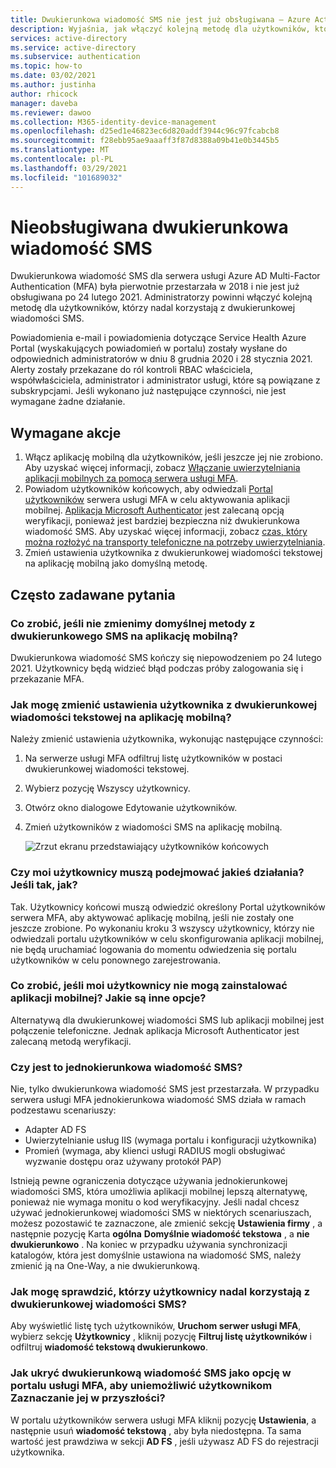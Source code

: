 ```yaml
---
title: Dwukierunkowa wiadomość SMS nie jest już obsługiwana — Azure Active Directory
description: Wyjaśnia, jak włączyć kolejną metodę dla użytkowników, którzy nadal korzystają z dwukierunkowej wiadomości SMS.
services: active-directory
ms.service: active-directory
ms.subservice: authentication
ms.topic: how-to
ms.date: 03/02/2021
ms.author: justinha
author: rhicock
manager: daveba
ms.reviewer: dawoo
ms.collection: M365-identity-device-management
ms.openlocfilehash: d25ed1e46823ec6d820addf3944c96c97fcabcb8
ms.sourcegitcommit: f28ebb95ae9aaaff3f87d8388a09b41e0b3445b5
ms.translationtype: MT
ms.contentlocale: pl-PL
ms.lasthandoff: 03/29/2021
ms.locfileid: "101689032"
---
```

# <a name="two-way-sms-unsupported"></a>Nieobsługiwana dwukierunkowa wiadomość SMS

Dwukierunkowa wiadomość SMS dla serwera usługi Azure AD Multi-Factor Authentication (MFA) była pierwotnie przestarzała w 2018 i nie jest już obsługiwana po 24 lutego 2021. Administratorzy powinni włączyć kolejną metodę dla użytkowników, którzy nadal korzystają z dwukierunkowej wiadomości SMS.

Powiadomienia e-mail i powiadomienia dotyczące Service Health Azure Portal (wyskakujących powiadomień w portalu) zostały wysłane do odpowiednich administratorów w dniu 8 grudnia 2020 i 28 stycznia 2021. Alerty zostały przekazane do ról kontroli RBAC właściciela, współwłaściciela, administrator i administrator usługi, które są powiązane z subskrypcjami. Jeśli wykonano już następujące czynności, nie jest wymagane żadne działanie.

## <a name="required-actions"></a>Wymagane akcje

1. Włącz aplikację mobilną dla użytkowników, jeśli jeszcze jej nie zrobiono. Aby uzyskać więcej informacji, zobacz [Włączanie uwierzytelniania aplikacji mobilnych za pomocą serwera usługi MFA](howto-mfaserver-deploy-mobileapp.md).
1. Powiadom użytkowników końcowych, aby odwiedzali [Portal użytkowników](howto-mfaserver-deploy-userportal.md) serwera usługi MFA w celu aktywowania aplikacji mobilnej. [Aplikacja Microsoft Authenticator](https://www.microsoft.com/en-us/account/authenticator) jest zalecaną opcją weryfikacji, ponieważ jest bardziej bezpieczna niż dwukierunkowa wiadomość SMS. Aby uzyskać więcej informacji, zobacz [czas, który można rozłożyć na transporty telefoniczne na potrzeby uwierzytelniania](https://techcommunity.microsoft.com/t5/azure-active-directory-identity/it-s-time-to-hang-up-on-phone-transports-for-authentication/ba-p/1751752).
1. Zmień ustawienia użytkownika z dwukierunkowej wiadomości tekstowej na aplikację mobilną jako domyślną metodę.

## <a name="faq"></a>Często zadawane pytania

### <a name="what-if-i-dont-change-the-default-method-from-two-way-sms-to-the-mobile-app"></a>Co zrobić, jeśli nie zmienimy domyślnej metody z dwukierunkowego SMS na aplikację mobilną?
Dwukierunkowa wiadomość SMS kończy się niepowodzeniem po 24 lutego 2021. Użytkownicy będą widzieć błąd podczas próby zalogowania się i przekazanie MFA.

### <a name="how-do-i-change-the-user-settings-from-two-way-text-message-to-mobile-app"></a>Jak mogę zmienić ustawienia użytkownika z dwukierunkowej wiadomości tekstowej na aplikację mobilną?

Należy zmienić ustawienia użytkownika, wykonując następujące czynności:

1. Na serwerze usługi MFA odfiltruj listę użytkowników w postaci dwukierunkowej wiadomości tekstowej.
1. Wybierz pozycję Wszyscy użytkownicy.
1. Otwórz okno dialogowe Edytowanie użytkowników.
1. Zmień użytkowników z wiadomości SMS na aplikację mobilną.

   ![Zrzut ekranu przedstawiający użytkowników końcowych](media/how-to-authentication-two-way-sms-unsupported/end-users.png)

### <a name="do-my-users-need-to-take-any-action-if-yes-how"></a>Czy moi użytkownicy muszą podejmować jakieś działania? Jeśli tak, jak?
Tak. Użytkownicy końcowi muszą odwiedzić określony Portal użytkowników serwera MFA, aby aktywować aplikację mobilną, jeśli nie zostały one jeszcze zrobione. Po wykonaniu kroku 3 wszyscy użytkownicy, którzy nie odwiedzali portalu użytkowników w celu skonfigurowania aplikacji mobilnej, nie będą uruchamiać logowania do momentu odwiedzenia się portalu użytkowników w celu ponownego zarejestrowania.

### <a name="what-if-my-users-cant-install-the-mobile-app-what-other-options-do-they-have"></a>Co zrobić, jeśli moi użytkownicy nie mogą zainstalować aplikacji mobilnej? Jakie są inne opcje?
Alternatywą dla dwukierunkowej wiadomości SMS lub aplikacji mobilnej jest połączenie telefoniczne. Jednak aplikacja Microsoft Authenticator jest zalecaną metodą weryfikacji.

### <a name="will-one-way-sms-be-deprecated-as-well"></a>Czy jest to jednokierunkowa wiadomość SMS?
Nie, tylko dwukierunkowa wiadomość SMS jest przestarzała. W przypadku serwera usługi MFA jednokierunkowa wiadomość SMS działa w ramach podzestawu scenariuszy:

- Adapter AD FS
- Uwierzytelnianie usług IIS (wymaga portalu i konfiguracji użytkownika)
- Promień (wymaga, aby klienci usługi RADIUS mogli obsługiwać wyzwanie dostępu oraz używany protokół PAP)

Istnieją pewne ograniczenia dotyczące używania jednokierunkowej wiadomości SMS, która umożliwia aplikacji mobilnej lepszą alternatywę, ponieważ nie wymaga monitu o kod weryfikacyjny.
Jeśli nadal chcesz używać jednokierunkowej wiadomości SMS w niektórych scenariuszach, możesz pozostawić te zaznaczone, ale zmienić sekcję **Ustawienia firmy** , a następnie pozycję Karta **ogólna** **Domyślnie wiadomość tekstowa** , a **nie dwukierunkowo** .  Na koniec w przypadku używania synchronizacji katalogów, która jest domyślnie ustawiona na wiadomość SMS, należy zmienić ją na One-Way, a nie dwukierunkową.

### <a name="how-can-i-check-which-users-are-still-using-two-way-sms"></a>Jak mogę sprawdzić, którzy użytkownicy nadal korzystają z dwukierunkowej wiadomości SMS?
Aby wyświetlić listę tych użytkowników, **Uruchom serwer usługi MFA**, wybierz sekcję **Użytkownicy** , kliknij pozycję **Filtruj listę użytkowników** i odfiltruj **wiadomość tekstową dwukierunkowo**.

### <a name="how-do-we-hide-two-way-sms-as-an-option-in-the-mfa-portal-to-prevent-users-from-selecting-it-in-the-future"></a>Jak ukryć dwukierunkową wiadomość SMS jako opcję w portalu usługi MFA, aby uniemożliwić użytkownikom Zaznaczanie jej w przyszłości?
W portalu użytkowników serwera usługi MFA kliknij pozycję **Ustawienia**, a następnie usuń **wiadomość tekstową** , aby była niedostępna. Ta sama wartość jest prawdziwa w sekcji **AD FS** , jeśli używasz AD FS do rejestracji użytkownika.

